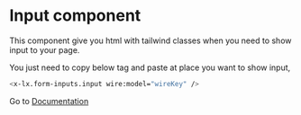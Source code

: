 # Input component
This component give you html with tailwind classes when you need to show input to your page.

You just need to copy below tag and paste at place you want to show input,

```bash
<x-lx.form-inputs.input wire:model="wireKey" />
```



Go to [Documentation](../README.md)